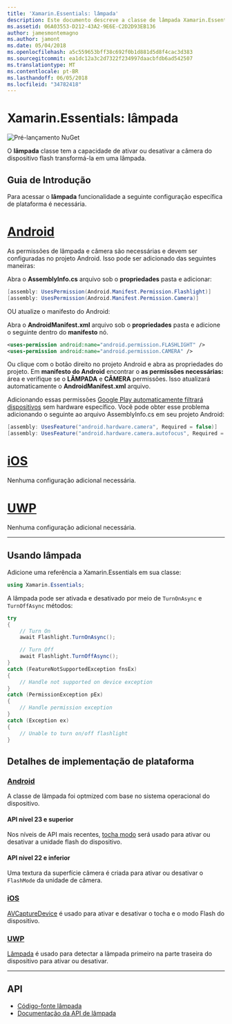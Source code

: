 ```yaml
---
title: 'Xamarin.Essentials: lâmpada'
description: Este documento descreve a classe de lâmpada Xamarin.Essentials, que tem a capacidade de ativar ou desativar a câmera do dispositivo flash transformá-la em uma lâmpada.
ms.assetid: 06A03553-D212-43A2-9E6E-C2D2D93EB136
author: jamesmontemagno
ms.author: jamont
ms.date: 05/04/2018
ms.openlocfilehash: a5c559653bff38c692f0b1d881d5d8f4cac3d383
ms.sourcegitcommit: ea1dc12a3c2d7322f234997daacbfdb6ad542507
ms.translationtype: MT
ms.contentlocale: pt-BR
ms.lasthandoff: 06/05/2018
ms.locfileid: "34782418"
---
```

# <a name="xamarinessentials-flashlight"></a>Xamarin.Essentials: lâmpada

![Pré-lançamento NuGet](~/media/shared/pre-release.png)

O **lâmpada** classe tem a capacidade de ativar ou desativar a câmera do dispositivo flash transformá-la em uma lâmpada.

## <a name="getting-started"></a>Guia de Introdução

Para acessar o **lâmpada** funcionalidade a seguinte configuração específica de plataforma é necessária.

# <a name="androidtabandroid"></a>[Android](#tab/android)

As permissões de lâmpada e câmera são necessárias e devem ser configuradas no projeto Android. Isso pode ser adicionado das seguintes maneiras:

Abra o **AssemblyInfo.cs** arquivo sob o **propriedades** pasta e adicionar:

```csharp
[assembly: UsesPermission(Android.Manifest.Permission.Flashlight)]
[assembly: UsesPermission(Android.Manifest.Permission.Camera)]
```

OU atualize o manifesto do Android:

Abra o **AndroidManifest.xml** arquivo sob o **propriedades** pasta e adicione o seguinte dentro do **manifesto** nó.

```xml
<uses-permission android:name="android.permission.FLASHLIGHT" />
<uses-permission android:name="android.permission.CAMERA" />
```

Ou clique com o botão direito no projeto Android e abra as propriedades do projeto. Em **manifesto do Android** encontrar o **as permissões necessárias:** área e verifique se o **LÂMPADA** e **CÂMERA** permissões. Isso atualizará automaticamente o **AndroidManifest.xml** arquivo.

Adicionando essas permissões [Google Play automaticamente filtrará dispositivos](http://developer.android.com/guide/topics/manifest/uses-feature-element.html#permissions-features) sem hardware específico. Você pode obter esse problema adicionando o seguinte ao arquivo AssemblyInfo.cs em seu projeto Android:

```csharp
[assembly: UsesFeature("android.hardware.camera", Required = false)]
[assembly: UsesFeature("android.hardware.camera.autofocus", Required = false)]
```

# <a name="iostabios"></a>[iOS](#tab/ios)

Nenhuma configuração adicional necessária.

# <a name="uwptabuwp"></a>[UWP](#tab/uwp)

Nenhuma configuração adicional necessária.

-----

## <a name="using-flashlight"></a>Usando lâmpada

Adicione uma referência a Xamarin.Essentials em sua classe:

```csharp
using Xamarin.Essentials;
```

A lâmpada pode ser ativada e desativado por meio de `TurnOnAsync` e `TurnOffAsync` métodos:

```csharp
try
{
    // Turn On
    await Flashlight.TurnOnAsync();

    // Turn Off
    await Flashlight.TurnOffAsync();
}
catch (FeatureNotSupportedException fnsEx)
{
    // Handle not supported on device exception
}
catch (PermissionException pEx)
{
    // Handle permission exception
}
catch (Exception ex)
{
    // Unable to turn on/off flashlight
}
```

## <a name="platform-implementation-specifics"></a>Detalhes de implementação de plataforma

### <a name="androidtabandroid-specifics"></a>[Android](#tab/android-specifics)

A classe de lâmpada foi optmized com base no sistema operacional do dispositivo.

#### <a name="api-level-23-and-higher"></a>API nível 23 e superior

Nos níveis de API mais recentes, [tocha modo](https://developer.android.com/reference/android/hardware/camera2/CameraManager.html#setTorchMode) será usado para ativar ou desativar a unidade flash do dispositivo.

#### <a name="api-level-22-and-lower"></a>API nível 22 e inferior

Uma textura da superfície câmera é criada para ativar ou desativar o `FlashMode` da unidade de câmera. 

### <a name="iostabios-specifics"></a>[iOS](#tab/ios-specifics)

[AVCaptureDevice](https://developer.xamarin.com/api/type/AVFoundation.AVCaptureDevice/) é usado para ativar e desativar o tocha e o modo Flash do dispositivo.

### <a name="uwptabuwp-specifics"></a>[UWP](#tab/uwp-specifics)

[Lâmpada](https://docs.microsoft.com/en-us/uwp/api/windows.devices.lights.lamp) é usado para detectar a lâmpada primeiro na parte traseira do dispositivo para ativar ou desativar.

-----

## <a name="api"></a>API

- [Código-fonte lâmpada](https://github.com/xamarin/Essentials/tree/master/Xamarin.Essentials/Flashlight)
- [Documentação da API de lâmpada](xref:Xamarin.Essentials.Flashlight)
